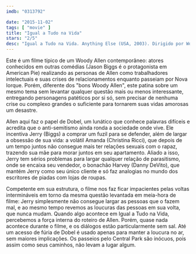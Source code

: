 ```yaml
---
imdb: "0313792"

date: "2015-11-02"
tags: [ "movie" ]
title: "Igual a Tudo na Vida"
stars: "2/5"
desc: "Igual a Tudo na Vida. Anything Else (USA, 2003). Dirigido por Woody Allen. Escrito por Woody Allen. Com Woody Allen, Jason Biggs, Fisher Stevens, Anthony Arkin, Danny DeVito, Christina Ricci, KaDee Strickland, Jimmy Fallon, Diana Krall."
---
```

Este é um filme típico de um Woody Allen contemporâneo: atores conhecidos em outras comédias (Jason Biggs é o protagonista em American Pie) realizando as personas de Allen como trabalhadores intelectuais e suas crises de relacionamentos enquanto passeiam por Nova Iorque. Porém, diferente dos "bons Woody Allen", este patina sobre um mesmo tema sem levantar qualquer questão mais ou menos interessante, entregando personagens patéticos por si só, sem precisar de nenhuma crise ou complexo grandes o suficiente para tornarem suas vidas amorosas um desastre.

Allen aqui faz o papel de Dobel, um lunático que conhece palavras difíceis e acredita que o anti-semitismo ainda ronda a sociedade onde vive. Ele incentiva Jerry (Biggs) a comprar um fuzil para se defender, além de largar a obsessão de sua vida: a volátil Amanda (Christina Ricci), que depois de um tempo juntos não consegue mais ter relações sexuais com o rapaz, trazendo sua mãe para morar juntos em seu apartamento. Aliado a isso, Jerry tem sérios problemas para largar qualquer relação de parasitismo, onde se encaixa seu vendedor, o bonachão Harvey (Danny DeVito), que mantém Jerry como seu único cliente e só faz analogias no mundo dos escritores de piadas com lojas de roupas.

Competente em sua estrutura, o filme nos faz ficar impacientes pelas voltas intermináveis em torno da mesma questão levantada em meia-hora de filme: Jerry simplesmente não consegue largar as pessoas que o fazem mal, e ao mesmo tempo revemos as loucuras das pessoas em sua volta, que nunca mudam. Quando algo acontece em Igual a Tudo na Vida, percebemos a força interna do roteiro de Allen. Porém, quase nada acontece durante o filme, e os diálogos estão particularmente sem sal. Até um acesso de fúria de Dobel é usado apenas para manter a loucura no ar, sem maiores implicações. Os passeios pelo Central Park são inócuos, pois assim como seus caminhos, não levam a lugar algum.
